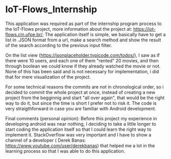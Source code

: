# IoT-Flows_Internship

This application was required as part of the internship program process to the IoT-Flows project, more information about the project at: https://iot-flows.cin.ufpe.br/; The application itself is simple, we basically have to get a list in .JSON format from a url, make a search method and show the result of the search according to the previous input filter.

On the list view (https://jsonplaceholder.typicode.com/todos/), I saw as if there were 10 users, and each one of them "rented" 20 movies, and then through boolean we could know if they already watched the movie or not. None of this has been said and is not necessary for implementation, i did that for mere visualization of the project.

For some technical reasons the commits are not in chronological order, so i decided to commit the whole project at once, instead of creating a new project from the begginnig and start "all over again", that would be the right way to do it, but since the time is short I prefer not to risk it. The code is very straigthforward in case you are familiar with Android development.

Final comments (personal opinion): Before this project my experience in developing android was near nothing, I deciding to take a little longer to start coding the application itself so that I could learn the right way to implement it. StackOverflow was very important and I have to show a channel of a developer ( Derek Banas: https://www.youtube.com/user/derekbanas) that helped me a lot in the learning process so that I was able to do this application.

